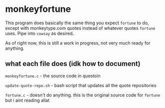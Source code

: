 # monkeyfortune

This program does basically the same thing you expect `fortune` to do, except with monkeytype.com quotes instead of whatever quotes `fortune` uses.
Pipe into `cowsay` as desired. 

As of right now, this is still a work in progress, not very much ready for anything.

## what each file does (idk how to document)
`monkeyfortune.c` - the source code in questoin

`update-quote-repo.sh` - bash script that updates all the quote repositories 

`fortune.c` - doesn't do anything. this is the original source code for `fortune` but i aint reading allat
